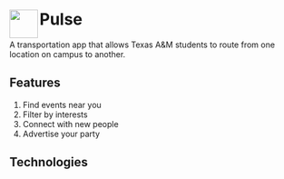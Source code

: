 <div class = "header">
    <img align = "Left" height = "50" width = "50" src="file:///Users/Soham/Documents/Business/Pulse/Assets/App%20Logo/Official%20App%20Icon%20V1.0.png">
    <h1>Pulse</h1>
</div>
 A transportation app that allows Texas A&M students to route from one location on campus to another. 

## Features
1. Find events near you
2. Filter by interests
3. Connect with new people
4. Advertise your party

## Technologies
